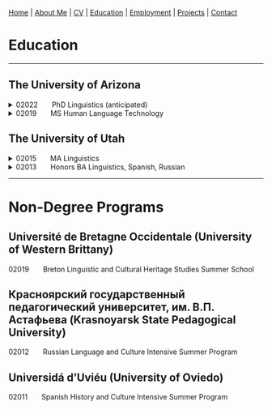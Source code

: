 [Home](index.md) | [About Me](aboutme.md) | [CV](cv.md) | [Education](education.md) | [Employment](employment.md) | [Projects](projects.md) | [Contact](contact.md)

# Education

***

## The University of Arizona

<details>
<summary>02022 &nbsp;&nbsp;&nbsp;&nbsp;&nbsp; PhD Linguistics (anticipated)</summary>


Dissertation Committee:  
- Andrew Carnie (co-chair)  
- Mihai Surdeanu (co-chair)  
- Michael Hammond  
</details>

<details>
<summary>02019 &nbsp;&nbsp;&nbsp;&nbsp;&nbsp; MS Human Language Technology</summary>


Internship Committee:  
- Michael Hammond (chair)  
- Sandiway Fong  
- Andrew Carnie 
 
Internship Report:&nbsp;&nbsp;Bootstrapping Enterprise Chatbots with Rasa
</details>

## The University of Utah

<details>
<summary>02015 &nbsp;&nbsp;&nbsp;&nbsp;&nbsp; MA Linguistics</summary>

  
Thesis:&nbsp;&nbsp;[Icelandic Quirky Agreement Restrictions:  Evidence for Phi-Defective T in Quirky Subject Constructions](https://zupon.github.io/files/zupon_ma_thesis.pdf)  
Committee: 
- Edward J. Rubin (chair) 
- Aniko Csirmaz 
- Benjamin Slade 
</details>

<details>
<summary>02013 &nbsp;&nbsp;&nbsp;&nbsp;&nbsp; Honors BA Linguistics, Spanish, Russian</summary>

  
Honors Thesis:&nbsp;&nbsp;[Restrictions on Denominal Verb Formation](http://zupon.github.io/files/zupon_ba_thesis.pdf)  
Thesis Advisor:&nbsp;&nbsp;Edward J. Rubin
</details>

***

# Non-Degree Programs

## Université de Bretagne Occidentale (University of Western Brittany)

02019 &nbsp;&nbsp;&nbsp;&nbsp;&nbsp; Breton Linguistic and Cultural Heritage Studies Summer School

## Красноярский государственный педагогический университет, им. В.П. Астафьева (Krasnoyarsk State Pedagogical University)

02012 &nbsp;&nbsp;&nbsp;&nbsp;&nbsp; Russian Language and Culture Intensive Summer Program

## Universidá d’Uviéu (University of Oviedo)

02011 &nbsp;&nbsp;&nbsp;&nbsp;&nbsp; Spanish History and Culture Intensive Summer Program
